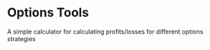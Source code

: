 # Options Tools

A simple calculator for calculating profits/losses for different options strategies